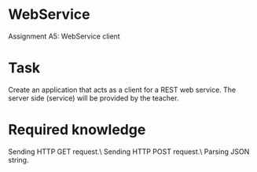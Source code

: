 # WebService
Assignment A5: WebService client

# Task
Create an application that acts as a client for a REST web service.
The server side (service) will be provided by the teacher.

# Required knowledge
Sending HTTP GET request.\\
Sending HTTP POST request.\\
Parsing JSON string.
